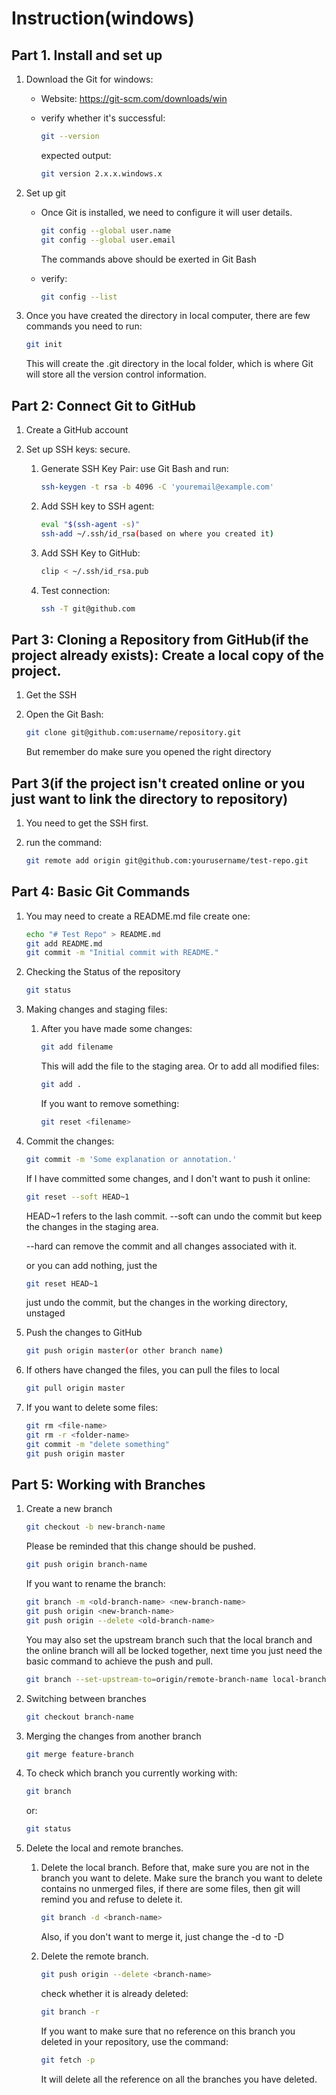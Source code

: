 # Instruction(windows)

## Part 1. Install and set up

1. Download the Git for windows:

   - Website: https://git-scm.com/downloads/win

   - verify whether it's successful: 

     ```bash 
     git --version
     ```

     expected output:

     ```bash
     git version 2.x.x.windows.x
     ```

2. Set up git

   - Once Git is installed, we need to configure it will user details.
     ```bash
     git config --global user.name
     git config --global user.email
     ```

     The commands above should be exerted in Git Bash

   - verify:
     ```bash
     git config --list
     ```

3. Once you have created the directory in local computer, there are few commands you need to run:
   ```bash
   git init
   ```

   This will create the .git directory in the local folder, which is where Git will store all the version control information.

## Part 2: Connect Git to GitHub

1. Create a GitHub account

2. Set up SSH keys: secure.

   1. Generate SSH Key Pair: use Git Bash and run:
      ```bash
      ssh-keygen -t rsa -b 4096 -C 'youremail@example.com'
      ```

   2. Add SSH key to SSH agent:
      ```bash
      eval "$(ssh-agent -s)"
      ssh-add ~/.ssh/id_rsa(based on where you created it)
      ```

   3. Add SSH Key to GitHub:
      ```bash
      clip < ~/.ssh/id_rsa.pub
      ```

   4. Test connection:
      ```bash
      ssh -T git@github.com
      ```



## Part 3: Cloning a Repository from GitHub(if the project already exists): Create a local copy of the project.

1. Get the SSH

2. Open the Git Bash:
   ```bash
   git clone git@github.com:username/repository.git
   ```

   But remember do make sure you opened the right directory

## Part 3(if the project isn't created online or you just want to link the directory to repository)

1. You need to get the SSH first.

2. run the command:
   ```bash
   git remote add origin git@github.com:yourusername/test-repo.git
   ```

   

## Part 4: Basic Git Commands

1. You may need to create a README.md file
   create one:

   ```bash
   echo "# Test Repo" > README.md
   git add README.md
   git commit -m "Initial commit with README."
   ```

   

2. Checking the Status of the repository

   ```bash
   git status
   ```

2. Making changes and staging files:

   1. After you have made some changes:
      ```bash
      git add filename
      ```

      This will add the file to the staging area. Or to add all modified files:
      ```bash
      git add .
      ```

      If you want to remove something:
      ```bash
      git reset <filename>
      ```

      

3. Commit the changes:
   ```bash
   git commit -m 'Some explanation or annotation.'
   ```

   If I have committed some changes, and I don't want to push it online:
   ```bash
   git reset --soft HEAD~1
   ```

   HEAD~1 refers to the lash commit.
   --soft can undo the commit but keep the changes in the staging area.

   --hard can remove the commit and all changes associated with it.

   or you can add nothing, just the 
   ```bash
   git reset HEAD~1
   ```

   just undo the commit, but the changes in the working directory, unstaged

4. Push the changes to GitHub
   ```bash
   git push origin master(or other branch name)
   ```

5. If others have changed the files, you can pull the files to local
   ```bash
   git pull origin master
   ```


7. If you want to delete some files:
   ```bash
   git rm <file-name>
   git rm -r <folder-name>
   git commit -m "delete something"
   git push origin master
   ```

   

## Part 5: Working with Branches

1. Create a new branch
   ```bash
   git checkout -b new-branch-name
   ```

   Please be reminded that this change should be pushed.
   ```bash
   git push origin branch-name
   ```

   If you want to rename the branch:
   ```bash
   git branch -m <old-branch-name> <new-branch-name>
   git push origin <new-branch-name>
   git push origin --delete <old-branch-name>
   ```

   You may also set the upstream branch such that the local branch and the online branch will all be locked together, next time you just need the basic command to achieve the push and pull.
   ```bash
   git branch --set-upstream-to=origin/remote-branch-name local-branch-name
   ```

   

2. Switching between branches
   ```bash
   git checkout branch-name
   ```

3. Merging the changes from another branch
   ```bash
   git merge feature-branch
   ```

4. To check which branch you currently working with:
   ```bash
   git branch
   ```

   or:
   ```bash
   git status
   ```

5. Delete the local and remote branches.

   1. Delete the local branch.
      Before that, make sure you are not in the branch you want to delete.
      Make sure the branch you want to delete contains no unmerged files, if there are some files, then git will remind you and refuse to delete it.

      ```bash
      git branch -d <branch-name>
      ```

      Also, if you don't want to merge it, just change the -d to -D

   2. Delete the remote branch.
      ```bash
      git push origin --delete <branch-name>
      ```

      check whether it is already deleted:
      ```bash
      git branch -r
      ```

      If you want to make sure that no reference on this branch you deleted in your repository, use the command:
      ```bash
      git fetch -p
      ```

      It will delete all the reference on all the branches you have deleted.


